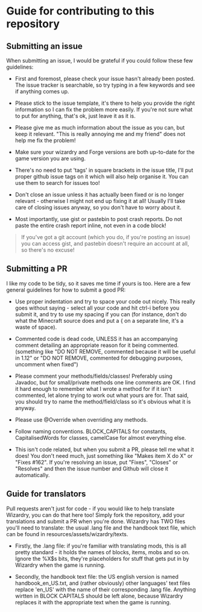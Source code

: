 # Guide for contributing to this repository

## Submitting an issue

When submitting an issue, I would be grateful if you could follow these few guidelines:

- First and foremost, please check your issue hasn't already been posted. The issue tracker is searchable, so try typing in a few keywords and see if anything comes up.

- Please stick to the issue template, it's there to help you provide the right information so I can fix the problem more easily. If you're not sure what to put for anything, that's ok, just leave it as it is.

- Please give me as much information about the issue as you can, but keep it relevant. "This is really annoying me and my friend" does not help me fix the problem!

- Make sure your wizardry and Forge versions are both up-to-date for the game version you are using.

- There's no need to put 'tags' in square brackets in the issue title, I'll put proper github issue tags on it which will also help organise it. You can use them to search for issues too!

- Don't close an issue unless it has actually been fixed or is no longer relevant - otherwise I might not end up fixing it at all! Usually I'll take care of closing issues anyway, so you don't have to worry about it.

- Most importantly, use gist or pastebin to post crash reports. Do not paste the entire crash report inline, not even in a code block!
> If you've got a git account (which you do, if you're posting an issue) you can access gist, and pastebin doesn't require an account at all, so there's no excuse!

## Submitting a PR

I like my code to be tidy, so it saves me time if yours is too. Here are a few general guidelines for how to submit a good PR:

- Use proper indentation and try to space your code out nicely. This really goes without saying - select all your code and hit ctrl-i before you submit it, and try to use my spacing if you can (for instance, don't do what the Minecraft source does and put a { on a separate line, it's a waste of space).

- Commented code is dead code, UNLESS it has an accompanying comment detailing an appropriate reason for it being commented. (something like "DO NOT REMOVE, commented because it will be useful in 1.12" or "DO NOT REMOVE, commented for debugging purposes, uncomment when fixed")

- Please comment your methods/fields/classes! Preferably using Javadoc, but for small/private methods one line comments are OK. I find it hard enough to remember what I wrote a method for if it isn't commented, let alone trying to work out what yours are for. That said, you should try to name the method/field/class so it's obvious what it is anyway.

- Please use @Override when overriding any methods.

- Follow naming conventions. BLOCK_CAPITALS for constants, CapitalisedWords for classes, camelCase for almost everything else.

- This isn't code related, but when you submit a PR, please tell me what it does! You don't need much, just something like "Makes item X do X" or "Fixes #162". If you're resolving an issue, put "Fixes", "Closes" or "Resolves" and then the issue number and Github will close it automatically.

## Guide for translators

Pull requests aren't just for code - if you would like to help translate Wizardry, you can do that here too! Simply fork the repository, add your translations and submit a PR when you're done. Wizardry has TWO files you'll need to translate: the usual .lang file and the handbook text file, which can be found in resources/assets/wizardry/texts.

- Firstly, the .lang file: if you're familiar with translating mods, this is all pretty standard - it holds the names of blocks, items, mobs and so on. Ignore the %X$s bits, they're placeholders for stuff that gets put in by Wizardry when the game is running.

- Secondly, the handbook text file: the US english version is named handbook_en_US.txt, and (rather obviously) other languages' text files replace 'en_US' with the name of their corresponding .lang file. Anything wirtten in BLOCK CAPITALS should be left alone, because Wizardry replaces it with the appropriate text when the game is running.
